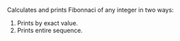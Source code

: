 Calculates and prints Fibonnaci of any integer in two ways:
  1. Prints by exact value.
  2. Prints entire sequence.
